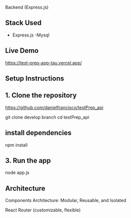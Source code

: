 Backend (Express.js)

## Stack Used

- Express.js
-Mysql

## Live Demo

https://test-prep-app-tau.vercel.app/

## Setup Instructions

## 1. Clone the repository
https://github.com/danielfrancisco/testPrep_api

git clone develop branch
cd testPrep_api

## install dependencies

npm install

## 3. Run the app

node app.js

## Architecture

Components Architecture: Modular, Reusable, and Isolated

React Router (customizable, flexible)